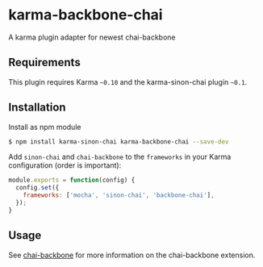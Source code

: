 karma-backbone-chai
===================

A karma plugin adapter for newest chai-backbone

Requirements
------------

This plugin requires Karma `~0.10` and the karma-sinon-chai plugin `~0.1`.

Installation
------------

Install as npm module

```sh
$ npm install karma-sinon-chai karma-backbone-chai --save-dev
```

Add `sinon-chai` and `chai-backbone` to the `frameworks` in your Karma configuration (order is important):

```js
module.exports = function(config) {
  config.set({
    frameworks: ['mocha', 'sinon-chai', 'backbone-chai'],
  });
}
```

Usage
-----

See [chai-backbone](https://github.com/matthijsgroen/chai-backbone) for more information on the chai-backbone extension.
